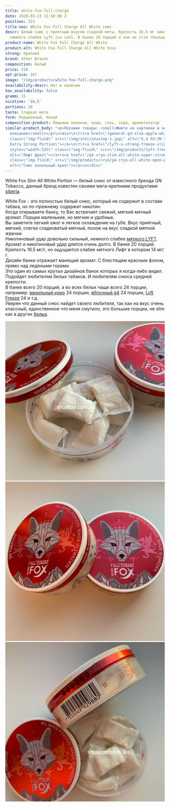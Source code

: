 ```yaml
---
title: white-fox-full-charge
date: 2020-03-23 11:58:00 Z
position: 123
title-seo: White Fox Full Charge All White снюс
descr: Белый снюс с приятным вкусом сладкой мяты. Крепость 16.5 мг никотина, но ощущается
  немного слабее Lyft ice cool. В банке 20 порций и они не slim (большие порции).
product-name: White Fox Full Charge All White
product-alt: White Fox Full Charge All White Snus
strong: Крепкий
brand: Other Brands
composition: Белый
price: 210
opt-price: 167
image: "/img/products/white-fox-full-charge.png"
availability-descr: Нет в наличии
has_availability: false
gramm: 15
nicotine: '16,5'
portions: 20
taste: Сладкая мята
form: Порционный, белый
composition-product: Пищевые волокна, вода, соль, сода, ароматизатор
similar-product_body: "<p>Похожие товары: <small>Жмите на картинки и читайте полное
  описание</small></p>\n<div>\n\t\t<a href=\"/general-g4-slim-apple-white\"><img style=\"width:32%\"
  class=\"img-fluid\" src=\"/img/inst/snustop-1.jpg\" alt=\"G.4 FU:ZN Slim All White
  Extra Strong Portion\"></a>\n\t\t<a href=\"/lyft-x-strong-freeze-slim-white\"><img
  style=\"width:32%\" class=\"img-fluid\" src=\"/img/products/lyft-freeze/lyft-freeze-open.jpg\"
  alt=\"Лифт фриз\"></a>\n<a href=\"/g4-cryo-slim-all-white-super-strong\"><img style=\"width:32%\"
  class=\"img-fluid\" src=\"/img/products/cryo/g4-cryo-all-white-open-portion.jpg\"
  alt=\"Снюс ванильный крио\"></a>\n</div>"
---
```


White Fox Slim All White Portion — белый снюс от известного бренда GN Tobacco, данный бренд известен своими мега-крепкими продуктами [siberia](/siberia).

White Fox - это полностью белый снюс, который не содержит в составе табака, но по-прежнему содержит никотин.<br>
Когда открываете банку, то Вас встречает свежий, мягкий мятный аромат. Порции маленькие, но мягкие и удобные.<br>
Вы заметите легкий ожог и легкое охлаждение на губе. Вкус приятный, мягкий, слегка сладковатый мятный, похож на вкус сладкой мятной жвачки.<br>
Никотиновый удар довольно сильный, немного слабее [мятного LYFT](/lyft-strong-ice-cool-mint-slim-all-white). Аромат и никотиновый удар длится очень долго. В банке 20 порций. Крепость 16.5 мг/г, но ощущается слабее мятного Лифт в котором 14 мг/г.<br>
Дизайн банки отражает манящий аромат. С блестящим красным фоном, прямо над ледяными горами.<br>
Это один из самых крутых дизайнов банок которых я когда-либо видел. Подойдет любителям белых табаков. И любителям снюса средней крепости.<br>
В банке всего 20 порций, а во всех белых чаще всего 24 порции, например: [ванильный крио](/g4-cryo-slim-all-white-super-strong) 24 порции, [яблочный g4](/general-g4-slim-apple-white) 24 порции, [Lyft Freeze](/lyft-x-strong-freeze-slim-white) 24 и т.д.<br>
Уверен что данный снюс найдет своего любителя, так как на вкус очень классный, единственное что меня смутило, это большие порции, не slim как в других [белых](/all-white-snus).
<div class="popup-gallery d-flex mb-2">
	<a class="mr-2" href="/img/products/fox/fox-all-white-open.jpg" title="Белый снюс fox, обратите внимание что пакеты не slim как в <a href='/lyft'>Lyft</a>"><img class="img-fluid" src="/img/products/fox/fox-all-white-open.jpg" alt="White Fox Full Charge All White open"></a>
	<a class="mr-2" href="/img/products/fox/fox-full-charge.JPG" title="Крепость 16,5 мг никотина, по ощущениям как <a href='/general-g4-slim-apple-white'>яблочный g4</a>"><img class="img-fluid" src="/img/products/fox/fox-full-charge.JPG" alt="White Fox Full Charge All"></a>
	<a href="/img/products/fox/fox-strong.jpg" title="Самый крепкий белый снюс - это <a href='/lyft-x-strong-freeze-slim-white'>Лифт фриз</a>"><img class="img-fluid" src="/img/products/fox/fox-strong.jpg" alt="White Fox Full Charge All крепость"></a>
</div>